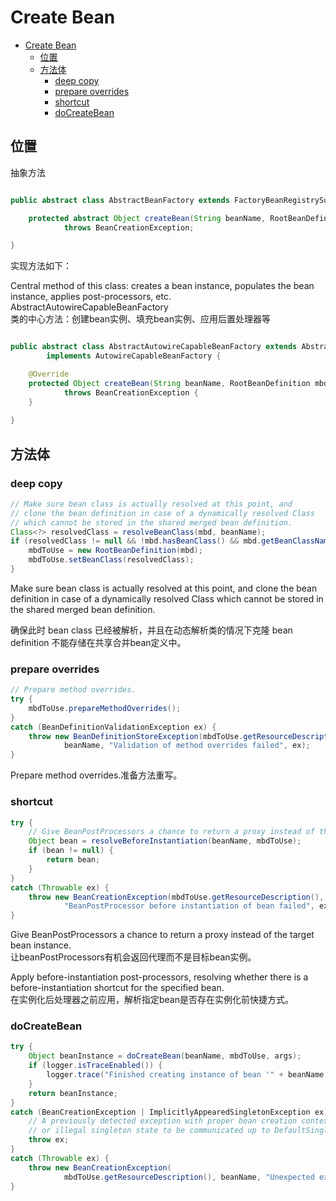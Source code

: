 # Create Bean 

<!-- TOC -->

- [Create Bean](#create-bean)
	- [位置](#%e4%bd%8d%e7%bd%ae)
	- [方法体](#%e6%96%b9%e6%b3%95%e4%bd%93)
		- [deep copy](#deep-copy)
		- [prepare overrides](#prepare-overrides)
		- [shortcut](#shortcut)
		- [doCreateBean](#docreatebean)

<!-- /TOC -->

## 位置

抽象方法

``` java

public abstract class AbstractBeanFactory extends FactoryBeanRegistrySupport implements ConfigurableBeanFactory {

    protected abstract Object createBean(String beanName, RootBeanDefinition mbd, @Nullable Object[] args)
			throws BeanCreationException;

}
```

实现方法如下：

Central method of this class: creates a bean instance, populates the bean instance, applies post-processors, etc. AbstractAutowireCapableBeanFactory   
类的中心方法：创建bean实例、填充bean实例、应用后置处理器等
``` java

public abstract class AbstractAutowireCapableBeanFactory extends AbstractBeanFactory
		implements AutowireCapableBeanFactory {

    @Override
	protected Object createBean(String beanName, RootBeanDefinition mbd, @Nullable Object[] args)
			throws BeanCreationException {
    }
    
}
```

## 方法体

### deep copy

``` java
// Make sure bean class is actually resolved at this point, and
// clone the bean definition in case of a dynamically resolved Class
// which cannot be stored in the shared merged bean definition.
Class<?> resolvedClass = resolveBeanClass(mbd, beanName);
if (resolvedClass != null && !mbd.hasBeanClass() && mbd.getBeanClassName() != null) {
	mbdToUse = new RootBeanDefinition(mbd);
	mbdToUse.setBeanClass(resolvedClass);
}
```

Make sure bean class is actually resolved at this point, and
 clone the bean definition in case of a dynamically resolved Class
 which cannot be stored in the shared merged bean definition.

确保此时 bean class 已经被解析，并且在动态解析类的情况下克隆 bean definition 不能存储在共享合并bean定义中。

### prepare overrides

``` java
// Prepare method overrides.
try {
	mbdToUse.prepareMethodOverrides();
}
catch (BeanDefinitionValidationException ex) {
	throw new BeanDefinitionStoreException(mbdToUse.getResourceDescription(),
			beanName, "Validation of method overrides failed", ex);
}
```

Prepare method overrides.准备方法重写。


### shortcut

``` java
try {
	// Give BeanPostProcessors a chance to return a proxy instead of the target bean instance.
	Object bean = resolveBeforeInstantiation(beanName, mbdToUse);
	if (bean != null) {
		return bean;
	}
}
catch (Throwable ex) {
	throw new BeanCreationException(mbdToUse.getResourceDescription(), beanName,
			"BeanPostProcessor before instantiation of bean failed", ex);
}
```

Give BeanPostProcessors a chance to return a proxy instead of the target bean instance.   
让beanPostProcessors有机会返回代理而不是目标bean实例。

Apply before-instantiation post-processors, resolving whether there is a before-instantiation shortcut for the specified bean.  
在实例化后处理器之前应用，解析指定bean是否存在实例化前快捷方式。

### doCreateBean

``` java
try {
	Object beanInstance = doCreateBean(beanName, mbdToUse, args);
	if (logger.isTraceEnabled()) {
		logger.trace("Finished creating instance of bean '" + beanName + "'");
	}
	return beanInstance;
}
catch (BeanCreationException | ImplicitlyAppearedSingletonException ex) {
	// A previously detected exception with proper bean creation context already,
	// or illegal singleton state to be communicated up to DefaultSingletonBeanRegistry.
	throw ex;
}
catch (Throwable ex) {
	throw new BeanCreationException(
			mbdToUse.getResourceDescription(), beanName, "Unexpected exception during bean creation", ex);
}
```
